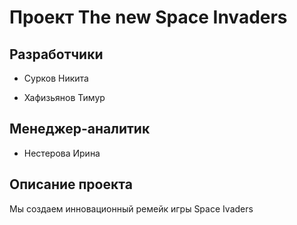 # Проект The new Space Invaders 

## Разработчики

 * Сурков Никита

 * Хафизьянов Тимур

## Менеджер-аналитик

 * Нестерова Ирина

## Описание проекта

Мы создаем инновационный ремейк игры Space Ivaders